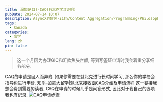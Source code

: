 ```yaml
---
title: 润加记(3)-CAQ(魁北克学习证明)
pubDate: 2024-07-14 10:07
description: AsyncX的博客-i18n/Content Aggregation/Programming/Philosophy/Hobbies/i18n多语言/内容聚合/编程/哲学/爱好
tags:
  - Canada
categories:
  - 留学
lang: zh
pin: false
---
```

> 这一个月因为办理GIC和汇款焦头烂额, 等到写签证申请时我会着重分享细节部分.

CAQ的申请是因人而异的. 如果你需要在魁北克进行长时间学习, 那么你的学校会指导你进行申请.
[知乎-加拿大留学|魁北克接收函CAQ介绍及申请流程](https://zhuanlan.zhihu.com/p/446752884)
这一链接我想会帮到需要的读者, CAQ在申请的时候几乎是问答形式, 因此对于我自己的选项我也有记录.
![CAQ申请步骤](https://r2.asyncx.top/2024/07/14/202407141105824.webp)